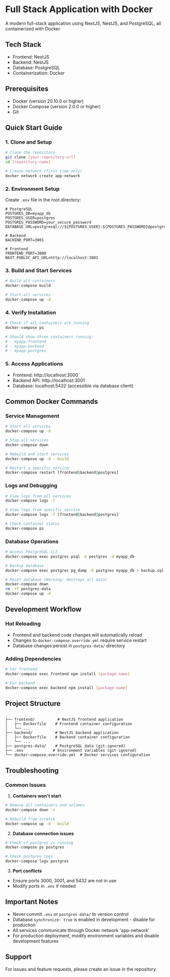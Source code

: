 # Full Stack Application with Docker

A modern full-stack application using NextJS, NestJS, and PostgreSQL, all containerized with Docker.

## Tech Stack

- Frontend: NextJS
- Backend: NestJS
- Database: PostgreSQL
- Containerization: Docker

## Prerequisites

- Docker (version 20.10.0 or higher)
- Docker Compose (version 2.0.0 or higher)
- Git

## Quick Start Guide

### 1. Clone and Setup

```bash
# Clone the repository
git clone [your-repository-url]
cd [repository-name]

# Create network (first time only)
docker network create app-network
```

### 2. Environment Setup

Create `.env` file in the root directory:

```env
# PostgreSQL
POSTGRES_DB=myapp_db
POSTGRES_USER=postgres
POSTGRES_PASSWORD=your_secure_password
DATABASE_URL=postgresql://${POSTGRES_USER}:${POSTGRES_PASSWORD}@postgres:5432/${POSTGRES_DB}

# Backend
BACKEND_PORT=3001

# Frontend
FRONTEND_PORT=3000
NEXT_PUBLIC_API_URL=http://localhost:3001
```

### 3. Build and Start Services

```bash
# Build all containers
docker-compose build

# Start all services
docker-compose up -d
```

### 4. Verify Installation

```bash
# Check if all containers are running
docker-compose ps

# Should show three containers running:
# - myapp-frontend
# - myapp-backend
# - myapp-postgres
```

### 5. Access Applications

- Frontend: http://localhost:3000
- Backend API: http://localhost:3001
- Database: localhost:5432 (accessible via database client)

## Common Docker Commands

### Service Management
```bash
# Start all services
docker-compose up -d

# Stop all services
docker-compose down

# Rebuild and start services
docker-compose up -d --build

# Restart a specific service
docker-compose restart [frontend|backend|postgres]
```

### Logs and Debugging
```bash
# View logs from all services
docker-compose logs -f

# View logs from specific service
docker-compose logs -f [frontend|backend|postgres]

# Check container status
docker-compose ps
```

### Database Operations
```bash
# Access PostgreSQL CLI
docker-compose exec postgres psql -U postgres -d myapp_db

# Backup database
docker-compose exec postgres pg_dump -U postgres myapp_db > backup.sql

# Reset database (Warning: destroys all data)
docker-compose down
rm -rf postgres-data
docker-compose up -d
```

## Development Workflow

### Hot Reloading
- Frontend and backend code changes will automatically reload
- Changes to `docker-compose.override.yml` require service restart
- Database changes persist in `postgres-data/` directory

### Adding Dependencies
```bash
# For frontend
docker-compose exec frontend npm install [package-name]

# For backend
docker-compose exec backend npm install [package-name]
```

## Project Structure
```
.
├── frontend/          # NextJS frontend application
│   ├── Dockerfile    # Frontend container configuration
│   └── ...
├── backend/          # NestJS backend application
│   ├── Dockerfile    # Backend container configuration
│   └── ...
├── postgres-data/    # PostgreSQL data (git-ignored)
├── .env             # Environment variables (git-ignored)
└── docker-compose.override.yml  # Docker services configuration
```

## Troubleshooting

### Common Issues

1. **Containers won't start**
```bash
# Remove all containers and volumes
docker-compose down -v

# Rebuild from scratch
docker-compose up -d --build
```

2. **Database connection issues**
```bash
# Check if postgres is running
docker-compose ps postgres

# Check postgres logs
docker-compose logs postgres
```

3. **Port conflicts**
- Ensure ports 3000, 3001, and 5432 are not in use
- Modify ports in `.env` if needed

## Important Notes

- Never commit `.env` or `postgres-data/` to version control
- Database `synchronize: true` is enabled in development - disable for production
- All services communicate through Docker network 'app-network'
- For production deployment, modify environment variables and disable development features

## Support

For issues and feature requests, please create an issue in the repository.
